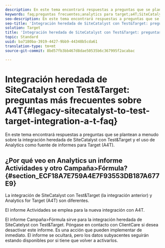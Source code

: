 ```yaml
---
description: En este tema encontrará respuestas a preguntas que se plantean a menudo sobre la integración heredada de SiteCatalyst con Test&Target y el uso de Analytics como fuente de informes para Target (A4T).
keywords: faq;preguntas frecuentes;analytics para target;a4T;SiteCatalyst;campaña > fórmula;test&target;integración
seo-description: En este tema encontrará respuestas a preguntas que se plantean a menudo sobre la integración heredada de SiteCatalyst con Test&Target y el uso de Analytics como fuente de informes para Target (A4T).
seo-title: 'Integración heredada de SiteCatalyst con Test&Target: preguntas más frecuentes sobre A4T'
solution: Target
title: 'Integración heredada de SiteCatalyst con Test&Target: preguntas más frecuentes sobre A4T'
topic: Standard
uuid: ba7180ba-3919-4427-9bb9-44348b5cda61
translation-type: tm+mt
source-git-commit: 8bd57fb3bb467d8dae50535b6c367995f2acabac

---
```



# Integración heredada de SiteCatalyst con Test&amp;Target: preguntas más frecuentes sobre A4T{#legacy-sitecatalyst-to-test-target-integration-a-t-faq}

En este tema encontrará respuestas a preguntas que se plantean a menudo sobre la integración heredada de SiteCatalyst con Test&amp;Target y el uso de Analytics como fuente de informes para Target (A4T).

## ¿Por qué veo en Analytics un informe Actividades y otro Campaña&gt;Fórmula?{#section_ECF18A7E759A4E7F93553DB187A677E9}

La integración de SiteCatalyst con Test&amp;Target (la integración anterior) y Analytics for Target (A4T) son diferentes.

El informe Actividades se emplea para la nueva integración con A4T.

El informe Campaña&gt;Fórmula sirve para la integración heredada de SiteCatelyst con Test&amp;Target. Póngase en contacto con ClientCare si desea desactivar este informe. Es una acción que pueden implementar de inmediato. El informe se ocultará, pero los datos subyacentes seguirán estando disponibles por si tiene que volver a activarlos.
